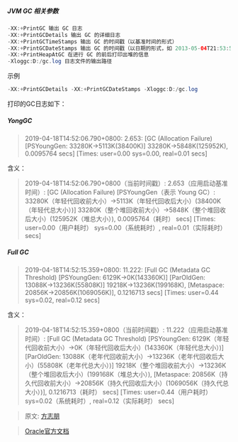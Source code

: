 ##### JVM GC 相关参数	

```java
-XX:+PrintGC 输出 GC 日志
-XX:+PrintGCDetails 输出 GC 的详细日志
-XX:+PrintGCTimeStamps 输出 GC 的时间戳（以基准时间的形式）
-XX:+PrintGCDateStamps 输出 GC 的时间戳（以日期的形式，如 2013-05-04T21:53:59.234+0800）
-XX:+PrintHeapAtGC 在进行 GC 的前后打印出堆的信息
-Xloggc:D:/gc.log 日志文件的输出路径
```

示例

```java
-XX:+PrintGCDetails -XX:+PrintGCDateStamps -Xloggc:D:/gc.log
```

打印的GC日志如下：

##### YongGC

> 2019-04-18T14:52:06.790+0800: 2.653: [GC (Allocation Failure) [PSYoungGen: 33280K->5113K(38400K)] 33280K->5848K(125952K), 0.0095764 secs] [Times: user=0.00 sys=0.00, real=0.01 secs]

含义：

> 2019-04-18T14:52:06.790+0800（当前时间戳）: 2.653（应用启动基准时间）: [GC (Allocation Failure) [PSYoungGen（表示 Young GC）: 33280K（年轻代回收前大小）->5113K（年轻代回收后大小）(38400K（年轻代总大小）)] 33280K（整个堆回收前大小）->5848K（整个堆回收后大小）(125952K（堆总大小）), 0.0095764（耗时） secs] [Times: user=0.00（用户耗时） sys=0.00（系统耗时）, real=0.01（实际耗时） secs]

##### Full GC

> 2019-04-18T14:52:15.359+0800: 11.222: [Full GC (Metadata GC Threshold) [PSYoungGen: 6129K->0K(143360K)] [ParOldGen: 13088K->13236K(55808K)] 19218K->13236K(199168K), [Metaspace: 20856K->20856K(1069056K)], 0.1216713 secs] [Times: user=0.44 sys=0.02, real=0.12 secs]

含义：

> 2019-04-18T14:52:15.359+0800（当前时间戳）: 11.222（应用启动基准时间）: [Full GC (Metadata GC Threshold) [PSYoungGen: 6129K（年轻代回收前大小）->0K（年轻代回收后大小）(143360K（年轻代总大小）)] [ParOldGen: 13088K（老年代回收前大小）->13236K（老年代回收后大小）(55808K（老年代总大小）)] 19218K（整个堆回收前大小）->13236K（整个堆回收后大小）(199168K（堆总大小）), [Metaspace: 20856K（持久代回收前大小）->20856K（持久代回收后大小）(1069056K（持久代总大小）)], 0.1216713（耗时） secs] [Times: user=0.44（用户耗时） sys=0.02（系统耗时）, real=0.12（实际耗时） secs]

> 原文: [方志朋](https://mp.weixin.qq.com/s?__biz=MzAxNjk4ODE4OQ==&mid=2247487895&idx=3&sn=017615c91b090335488716702888db01&chksm=9bed30e5ac9ab9f355be25f69d3a5a20f6b253a209161c53a637164ae8efd7afc8b496b042c0&mpshare=1&scene=1&srcid=&sharer_sharetime=1577532750774&sharer_shareid=3bb946bb3f112036e8ee16cfda55ce1b&key=48aea93bd5a329e5e30708e546f1d6a57d808e546fb9bfeadfbe6f857ad7487509bcbc82c05670070f607290079e9c6d5674837214a46d5d64483f8e2d5b8ecbe59583bbf51b695baf2b0c282b51e6db&ascene=1&uin=OTcwNzU3OTAy&devicetype=Windows+10&version=62070158&lang=zh_CN&exportkey=AenqWh8xGxheakkqqR05s1M%3D&pass_ticket=3zseOruDQRiA2RjWl2f9Y25uMAKa%2Bd3%2BJaCQ5qth6L5JTeeIRHr%2BBZC5mpgqEWoa)

> [Oracle官方文档](https://docs.oracle.com/javase/8/docs/technotes/tools/unix/java.html#BGBCIEFC)